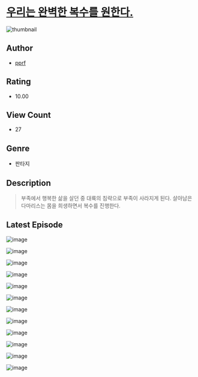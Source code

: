 # [우리는 완벽한 복수를 원한다.](https://comic.naver.com/challenge/list?titleId=811284)
![thumbnail](https://image-comic.pstatic.net/user_contents_data/challenge_comic/2023/05/25/upload_3991655336371447396_480x623.jpeg)

## Author
- [pprf](https://comic.naver.com/artistTitle?id=367270)

## Rating
- 10.00

## View Count
- 27

## Genre
- 판타지

## Description
> 부족에서 행복한 삶을 살던 중 대륙의 침략으로 부족이 사라지게 된다. 살아남은 다마리스는 몸을 희생하면서 복수를 진행한다.


## Latest Episode
![image](https://image-comic.pstatic.net/user_contents_data/challenge_comic/2023/05/25/367270/upload_4121132545808623201.jpeg)

![image](https://image-comic.pstatic.net/user_contents_data/challenge_comic/2023/05/25/367270/upload_3833179220766766132.jpeg)

![image](https://image-comic.pstatic.net/user_contents_data/challenge_comic/2023/05/25/367270/upload_7089284173734098994.jpeg)

![image](https://image-comic.pstatic.net/user_contents_data/challenge_comic/2023/05/25/367270/upload_7305460043831664951.jpeg)

![image](https://image-comic.pstatic.net/user_contents_data/challenge_comic/2023/05/25/367270/upload_3774353372998873397.jpeg)

![image](https://image-comic.pstatic.net/user_contents_data/challenge_comic/2023/05/25/367270/upload_3559586660903707704.jpeg)

![image](https://image-comic.pstatic.net/user_contents_data/challenge_comic/2023/05/25/367270/upload_7003720178746144562.jpeg)

![image](https://image-comic.pstatic.net/user_contents_data/challenge_comic/2023/05/25/367270/upload_7018355589108873060.jpeg)

![image](https://image-comic.pstatic.net/user_contents_data/challenge_comic/2023/05/25/367270/upload_3618419341951121206.jpeg)

![image](https://image-comic.pstatic.net/user_contents_data/challenge_comic/2023/05/25/367270/upload_3473177338331871028.jpeg)

![image](https://image-comic.pstatic.net/user_contents_data/challenge_comic/2023/05/25/367270/upload_7377236171546701879.jpeg)

![image](https://image-comic.pstatic.net/user_contents_data/challenge_comic/2023/05/25/367270/upload_4122537907056752998.jpeg)
